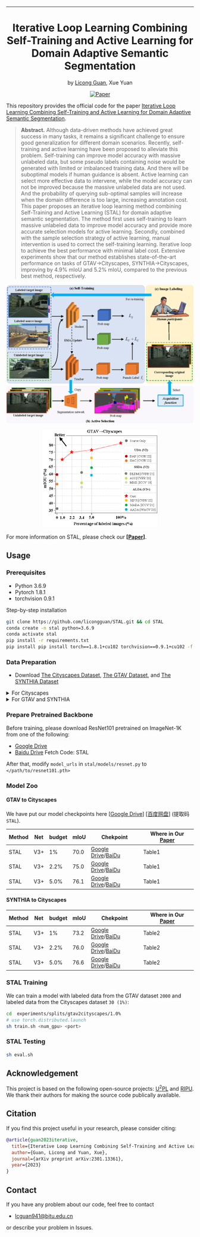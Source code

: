  ---

<div align="center"> 

# Iterative Loop Learning Combining Self-Training and Active Learning for Domain Adaptive Semantic Segmentation
by [Licong Guan](https://licongguan.github.io/), Xue Yuan

[![Paper](http://img.shields.io/badge/paper-arxiv.2301.13361-B31B1B.svg)](https://arxiv.org/abs/2301.13361)

</div>

This repository provides the official code for the paper [Iterative Loop Learning Combining Self-Training and Active Learning for Domain Adaptive Semantic Segmentation](https://arxiv.org/abs/2301.13361).


> **Abstract.** 
> Although data-driven methods have achieved great success in many tasks, it remains a significant challenge to ensure good generalization for different domain scenarios.
>Recently, self-training and active learning have been proposed to alleviate this problem. Self-training can improve model accuracy with massive unlabeled data, but some pseudo labels containing noise would be generated with limited or imbalanced training data. 
>And there will be suboptimal models if human guidance is absent. Active learning can select more effective data to intervene, while the model accuracy can not be improved because the massive unlabeled data are not used. 
>And the probability of querying sub-optimal samples will increase when the domain difference is too large, increasing annotation cost. 
>This paper proposes an iterative loop learning method combining Self-Training and Active Learning (STAL) for domain adaptive semantic segmentation. 
>The method first uses self-training to learn massive unlabeled data to improve model accuracy and provide more accurate selection models for active learning. 
>Secondly, combined with the sample selection strategy of active learning, manual intervention is used to correct the self-training learning. 
>Iterative loop to achieve the best performance with minimal label cost. 
>Extensive experiments show that our method establishes state-of-the-art performance on tasks of GTAV→Cityscapes, SYNTHIA→Cityscapes, improving by 4.9% mIoU and 5.2% mIoU, compared to the previous best method, respectively. 

![image](./img/pipeline.png)

<!-- ![image](./img/Performance_comparison.png) -->

<div align=center><img width="310" height="262" src="./img/Performance_comparison.png"/></div>

For more information on STAL, please check our **[[Paper](https://arxiv.org/pdf/2301.13361.pdf)]**.

## Usage

### Prerequisites
- Python 3.6.9
- Pytorch 1.8.1
- torchvision 0.9.1

Step-by-step installation

```bash
git clone https://github.com/licongguan/STAL.git && cd STAL
conda create -n stal python=3.6.9
conda activate stal
pip install -r requirements.txt
pip install pip install torch==1.8.1+cu102 torchvision==0.9.1+cu102 -f https://download.pytorch.org/whl/torch_stable.html
```

### Data Preparation

- Download [The Cityscapes Dataset](https://www.cityscapes-dataset.com/), [The GTAV Dataset](https://download.visinf.tu-darmstadt.de/data/from_games/), and [The SYNTHIA Dataset](https://synthia-dataset.net/)

<details>
  <summary>For Cityscapes</summary>

Unzip the files to folder ```data``` and make the dictionary structures as follows:

```angular2html
data/dataset
├── gtFine
│   ├── test
│   ├── train
│   └── val
└── leftImg8bit
    ├── test
    ├── train
    └── val
```

</details>


<details>
  <summary>For GTAV and SYNTHIA</summary>

Unzip the files to folder ```data``` and rename the image/label  files for GTAV/SYNTHIA Datasets by running


```bash
python datasets/rename_gta5.py
```

next, move data to follow folder:

```angular2html
data/dataset
├── gtFine
│   ├── test
│   ├── train
│   │   ├── gta5
│   │   ├── synthia
│   └── val
└── leftImg8bit
    ├── test
    ├── train
    │   ├── gta5
    │   ├── synthia
    └── val
```

</details>

### Prepare Pretrained Backbone

Before training, please download ResNet101 pretrained on ImageNet-1K from one of the following:
  - [Google Drive](https://drive.google.com/file/d/1fkOA3WSM4FjqBw3EtQIaI5FgEtPMAky9/view?usp=share_link)
  - [Baidu Drive](https://pan.baidu.com/s/1JvVAkMW0J8NaWjeGt-ImZQ) Fetch Code: STAL

After that, modify ```model_urls``` in ```stal/models/resnet.py``` to ```</path/to/resnet101.pth>```


###  Model Zoo
#### GTAV to Cityscapes

We have put our model checkpoints here [[Google Drive](https://drive.google.com/drive/folders/1M674BpVWY7laWAdDkoHvVRh-36-zO1nM?usp=share_link)] [[百度网盘](https://pan.baidu.com/s/1s6KA33yA1Z3qgc9o1XffAQ)] (提取码`STAL`).

| Method                      | Net | budget | mIoU | Chekpoint | Where in Our [Paper](https://arxiv.org/abs/2301.13361) |
| --------------------------- | --------- | --------- | --------- | --------- | ----------- |
| STAL                     | V3+     | 1%     | 70.0     | [Google Drive](https://drive.google.com/file/d/12GJptsIQbbtNqZS8sryI_BI0ToGz84Qc/view?usp=share_link)/[BaiDu](https://pan.baidu.com/s/1dhW8gk4G3AYOuLab2x8kRg)     | Table1     |
| STAL                     | V3+     | 2.2%  | 75.0     | [Google Drive](https://drive.google.com/file/d/1E_HxxlJseg2F_aaJG4yeb3mXgI8qQRrN/view?usp=share_link)/[BaiDu](https://pan.baidu.com/s/1b7G5k064EYoA3HaMdxKnAQ)     | Table1     |
| STAL                     | V3+     | 5.0%  | 76.1     | [Google Drive](https://drive.google.com/file/d/19Aooa71riTeYA70-ZwSjqY8DUeb2GKnl/view?usp=share_link)/[BaiDu](https://pan.baidu.com/s/15HCyAbIsP6Rhpw_mhON71Q)     | Table1     |


#### SYNTHIA to Cityscapes

| Method                      | Net | budget | mIoU | Chekpoint | Where in Our [Paper](https://arxiv.org/abs/2301.13361) |
| --------------------------- | --------- | --------- | --------- | --------- | ----------- |
| STAL                     | V3+     | 1%     | 73.2     | [Google Drive](https://drive.google.com/file/d/1JGQr-yt4R8jOPLNipQ-zDV2Rvi7uvnEq/view?usp=share_link)/[BaiDu](https://pan.baidu.com/s/1v7LrMxvAY9yt2YXMosu6Nw)     | Table2     |
| STAL                     | V3+     | 2.2%  | 76.0     | [Google Drive](https://drive.google.com/file/d/1XGOhS8wy_gw3fcZUKzfSc-TJNAzUgslq/view?usp=share_link)/[BaiDu](https://pan.baidu.com/s/1Xe07TxGuE4qR7Rh8kioKlg)     | Table2     |
| STAL                     | V3+     | 5.0%  | 76.6     | [Google Drive](https://drive.google.com/file/d/1bLYuFnOAnmsv-_fbMIKymFhhS4kO27Dp/view?usp=share_link)/[BaiDu](https://pan.baidu.com/s/17oTkh1srH7hb1xv8fy3tDQ)     | Table2     |


### STAL Training

We can train a model with labeled data from the GTAV dataset ```2000``` and labeled data from the Cityscapes dataset ```30 (1%)```:

```bash
cd  experiments/splits/gtav2cityscapes/1.0%
# use torch.distributed.launch
sh train.sh <num_gpu> <port>

```

### STAL Testing

```bash
sh eval.sh
```



## Acknowledgement

This project is based on the following open-source projects: [U<sup>2</sup>PL](https://github.com/Haochen-Wang409/U2PL) and [RIPU](https://github.com/BIT-DA/RIPU). We thank their authors for making the source code publically available.


## Citation

If you find this project useful in your research, please consider citing:

```bibtex
@article{guan2023iterative,
  title={Iterative Loop Learning Combining Self-Training and Active Learning for Domain Adaptive Semantic Segmentation},
  author={Guan, Licong and Yuan, Xue},
  journal={arXiv preprint arXiv:2301.13361},
  year={2023}
}
```

## Contact

If you have any problem about our code, feel free to contact

- [lcguan941@bjtu.edu.cn](lcguan941@bjtu.edu.cn)

or describe your problem in Issues.

